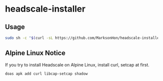 # headscale-installer

## Usage

```sh
sudo sh -c "$(curl -sL https://github.com/MarksonHon/headscale-installer/raw/refs/heads/main/installer.sh)"
```

## Alpine Linux Notice

If you try to install Headscale on Alpine Linux, install curl, setcap at first.

```sh
doas apk add curl libcap-setcap shadow
```